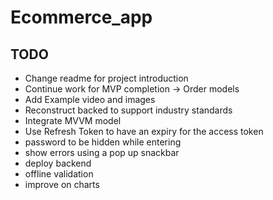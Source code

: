 # Ecommerce_app

## TODO
- Change readme for project introduction
- Continue work for MVP completion -> Order models
- Add Example video and images
- Reconstruct backed to support industry standards
- Integrate MVVM model
- Use Refresh Token to have an expiry for the access token
- password to be hidden while entering 
- show errors using a pop up snackbar
- deploy backend
- offline validation
- improve on charts




